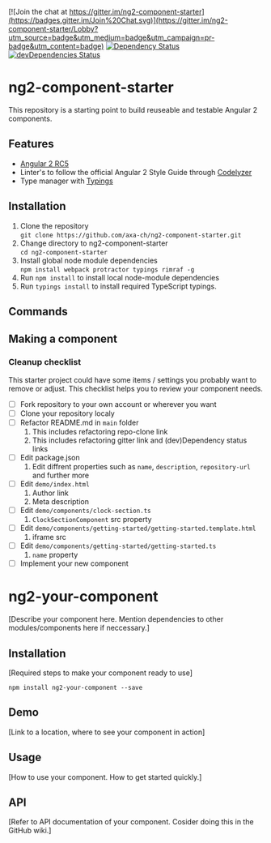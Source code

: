 [![Join the chat at https://gitter.im/ng2-component-starter](https://badges.gitter.im/Join%20Chat.svg)](https://gitter.im/ng2-component-starter/Lobby?utm_source=badge&utm_medium=badge&utm_campaign=pr-badge&utm_content=badge)
[![Dependency Status](https://david-dm.org/axa-ch/ng2-component-starter.svg)](https://david-dm.org/axa-ch/ng2-component-starter)
[![devDependencies Status](https://david-dm.org/axa-ch/ng2-component-starter/dev-status.svg)](https://david-dm.org/axa-ch/ng2-component-starter?type=dev)

# ng2-component-starter
This repository is a starting point to build reuseable and testable Angular 2 components.

## Features

* [Angular 2 RC5](https://angular.io/)
* Linter's to follow the official Angular 2 Style Guide through [Codelyzer](https://www.npmjs.com/package/codelyzer)
* Type manager with [Typings](https://github.com/typings/typings)

## Installation

1. Clone the repository  
`git clone https://github.com/axa-ch/ng2-component-starter.git`
2. Change directory to ng2-component-starter  
`cd ng2-component-starter`
3. Install global node module dependencies  
`npm install webpack protractor typings rimraf -g`
4. Run `npm install` to install local node-module dependencies
5. Run `typings install` to install required TypeScript typings.

## Commands

## Making a component

### Cleanup checklist
This starter project could have some items / settings you probably want to remove or adjust. This checklist helps you to review your component needs.

* [ ] Fork repository to your own account or wherever you want
* [ ] Clone your repository localy
* [ ] Refactor README.md in `main` folder
  1. This includes refactoring repo-clone link
  2. This includes refactoring gitter link and (dev)Dependency status links
* [ ] Edit package.json
  1. Edit diffrent properties such as `name`, `description`, `repository-url` and further more
* [ ] Edit `demo/index.html`
  1. Author link
  2. Meta description
* [ ] Edit `demo/components/clock-section.ts`
  1. `ClockSectionComponent` src property
* [ ] Edit `demo/components/getting-started/getting-started.template.html`
  1.  iframe src
* [ ] Edit `demo/components/getting-started/getting-started.ts`
  1. `name` property
* [ ] Implement your new component

# ng2-your-component

[Describe your component here. Mention dependencies to other modules/components here if neccessary.]

## Installation

[Required steps to make your component ready to use]

`npm install ng2-your-component --save`

## Demo

[Link to a location, where to see your component in action]

## Usage

[How to use your component. How to get started quickly.]

## API

[Refer to API documentation of your component. Cosider doing this in the GitHub wiki.]